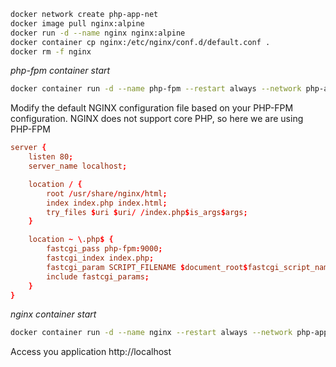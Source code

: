 

```bash
docker network create php-app-net
docker image pull nginx:alpine
docker run -d --name nginx nginx:alpine
docker container cp nginx:/etc/nginx/conf.d/default.conf .
docker rm -f nginx
```
_php-fpm container start_
```bash
docker container run -d --name php-fpm --restart always --network php-app-net -v ${pwd}/website/:/usr/share/nginx/html php:fpm
```

Modify the default NGINX configuration file based on your PHP-FPM configuration. NGINX does not support core PHP, so here we are using PHP-FPM

```conf
server {
    listen 80;
    server_name localhost;

    location / {
        root /usr/share/nginx/html;
        index index.php index.html;
        try_files $uri $uri/ /index.php$is_args$args;
    }

    location ~ \.php$ {
        fastcgi_pass php-fpm:9000;
        fastcgi_index index.php;
        fastcgi_param SCRIPT_FILENAME $document_root$fastcgi_script_name;
        include fastcgi_params;
    }
}
```

_nginx container start_

```bash
docker container run -d --name nginx --restart always --network php-app-net -p 80:80 -v $(pwd)/website/:/usr/share/nginx/html -v $(pwd)/default.conf:/etc/nginx/conf.d/default.conf nginx:alpine
```

Access you application http://localhost
